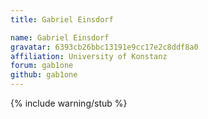 ```yaml
---
title: Gabriel Einsdorf

name: Gabriel Einsdorf
gravatar: 6393cb26bbc13191e9cc17e2c8ddf8a0
affiliation: University of Konstanz
forum: gab1one
github: gab1one
---
```

{% include warning/stub %}

